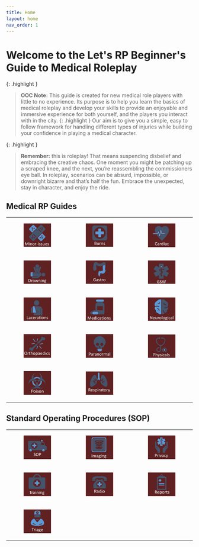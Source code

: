 ```yaml
---
title: Home
layout: home
nav_order: 1
---
```


# Welcome to the Let's RP Beginner's Guide to Medical Roleplay

{: .highlight }
> **OOC Note:** This guide is created for new medical role players with little to no experience. Its purpose is to help you learn the basics of medical roleplay and develop your skills to provide an enjoyable and immersive experience for both yourself, and the players you interact with in the city. 
{: .highlight }
> Our aim is to give you a simple, easy to follow framework for handling different types of injuries while building your confidence in playing a medical character. 

{: .highlight }
> **Remember:** this is roleplay! That means suspending disbelief and embracing the creative chaos. One moment you might be patching up a scraped knee, and the next, you’re reassembling the commissioners eye ball. In roleplay, scenarios can be absurd, impossible, or downright bizarre and that’s half the fun. Embrace the unexpected, stay in character, and enjoy the ride. 

## Medical RP Guides

<table>
<tbody>
<tr><td>
<a href="/docs/Medical-Guide/Minor-Issues.html"><figure class="image"> <img src="https://raw.githubusercontent.com/DJ-Ben-DJB/PRD-LRP-EMS-DOCS/main/assets/images/minorissuess.jpg"></figure></a>
</td><td>
<a href="/docs/Medical-Guide/Burns.html"><figure class="image"> <img src="https://raw.githubusercontent.com/DJ-Ben-DJB/PRD-LRP-EMS-DOCS/main/assets/images/burns.jpg"></figure></a>
</td><td>
<a href="/docs/Medical-Guide/Cardiac.html"><figure class="image"> <img src="https://raw.githubusercontent.com/DJ-Ben-DJB/PRD-LRP-EMS-DOCS/main/assets/images/cardiac.jpg"></figure></a>
</td></tr>
<tr><td>
<a href="/docs/Medical-Guide/Drowning.html"><figure class="image"> <img src="https://raw.githubusercontent.com/DJ-Ben-DJB/PRD-LRP-EMS-DOCS/main/assets/images/drowning.jpg"></figure></a>
</td><td>
<a href="/docs/Medical-Guide/Gastro.html"><figure class="image"> <img src="https://raw.githubusercontent.com/DJ-Ben-DJB/PRD-LRP-EMS-DOCS/main/assets/images/gastro.jpg"></figure></a>
</td><td>
<a href="/docs/Medical-Guide/GSW.html"><figure class="image"> <img src="https://raw.githubusercontent.com/DJ-Ben-DJB/PRD-LRP-EMS-DOCS/main/assets/images/gsw.jpg"></figure></a>
</td></tr>
<tr><td>
<a href="/docs/Medical-Guide/Lacerations.html"><figure class="image"> <img src="https://raw.githubusercontent.com/DJ-Ben-DJB/PRD-LRP-EMS-DOCS/main/assets/images/lacerations.jpg"></figure></a>
</td><td>
<a href="/docs/Medical-Guide/Medication.html"><figure class="image"> <img src="https://raw.githubusercontent.com/DJ-Ben-DJB/PRD-LRP-EMS-DOCS/main/assets/images/medications.jpg"></figure></a>
</td><td>
<a href="/docs/Medical-Guide/Neurological.html"><figure class="image"> <img src="https://raw.githubusercontent.com/DJ-Ben-DJB/PRD-LRP-EMS-DOCS/main/assets/images/neurological.jpg"></figure></a>
</td></tr>
<tr><td>
<a href="/docs/Medical-Guide/Orthopaedics.html"><figure class="image"> <img src="https://raw.githubusercontent.com/DJ-Ben-DJB/PRD-LRP-EMS-DOCS/main/assets/images/orthopaedics.jpg"></figure></a>
</td><td>
<a href="/docs/Medical-Guide/Paranormal.html"><figure class="image"> <img src="https://raw.githubusercontent.com/DJ-Ben-DJB/PRD-LRP-EMS-DOCS/main/assets/images/paranormal.jpg"></figure></a>
</td><td>
<a href="/docs/Medical-Guide/Physicals.html"><figure class="image"> <img src="https://raw.githubusercontent.com/DJ-Ben-DJB/PRD-LRP-EMS-DOCS/main/assets/images/physicals.jpg"></figure></a>
</td></tr>
<tr><td>
<a href="/docs/Medical-Guide/Poison.html"><figure class="image"> <img src="https://raw.githubusercontent.com/DJ-Ben-DJB/PRD-LRP-EMS-DOCS/main/assets/images/poison.jpg"></figure></a>
</td><td>
<a href="/docs/Medical-Guide/Respiratory.html"><figure class="image"> <img src="https://raw.githubusercontent.com/DJ-Ben-DJB/PRD-LRP-EMS-DOCS/main/assets/images/respiratory.jpg"></figure></a>
</td></tr>
</tbody>
</table>

## Standard Operating Procedures (SOP)

<table>
<tbody>
<tr><td>
<a href="/docs/SOP/Basic.html"><figure class="image"> <img src="https://raw.githubusercontent.com/DJ-Ben-DJB/PRD-LRP-EMS-DOCS/main/assets/images/sop.jpg"></figure></a>
</td><td>
<a href="/docs/SOP/Imaging.html"><figure class="image"> <img src="https://raw.githubusercontent.com/DJ-Ben-DJB/PRD-LRP-EMS-DOCS/main/assets/images/imaging.jpg"></figure></a>
</td><td>
<a href="/docs/SOP/Privacy.html"><figure class="image"> <img src="https://raw.githubusercontent.com/DJ-Ben-DJB/PRD-LRP-EMS-DOCS/main/assets/images/privacy.jpg"></figure></a>
</td></tr>
<tr><td>
<a href="/docs/SOP/Training.html"><figure class="image"> <img src="https://raw.githubusercontent.com/DJ-Ben-DJB/PRD-LRP-EMS-DOCS/main/assets/images/training.jpg"></figure></a>
</td><td>
<a href="/docs/SOP/Radio.html"><figure class="image"> <img src="https://raw.githubusercontent.com/DJ-Ben-DJB/PRD-LRP-EMS-DOCS/main/assets/images/radio.jpg"></figure></a>
</td><td>
<a href="/docs/SOP/Reports.html"><figure class="image"> <img src="https://raw.githubusercontent.com/DJ-Ben-DJB/PRD-LRP-EMS-DOCS/main/assets/images/reports.jpg"></figure></a>
</td></tr>
<tr><td>
<a href="/docs/SOP/Triage.html"><figure class="image"> <img src="https://raw.githubusercontent.com/DJ-Ben-DJB/PRD-LRP-EMS-DOCS/main/assets/images/triage.jpg"></figure></a>
</td></tr>
</tbody>
</table>


[Just the Docs]: https://just-the-docs.github.io/just-the-docs/
[GitHub Pages]: https://docs.github.com/en/pages
[README]: https://github.com/just-the-docs/just-the-docs-template/blob/main/README.md
[Jekyll]: https://jekyllrb.com
[GitHub Pages / Actions workflow]: https://github.blog/changelog/2022-07-27-github-pages-custom-github-actions-workflows-beta/
[use this template]: https://github.com/just-the-docs/just-the-docs-template/generate
